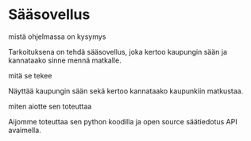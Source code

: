 # Sääsovellus


mistä ohjelmassa on kysymys

Tarkoituksena on tehdä sääsovellus, joka kertoo kaupungin sään ja kannataako sinne mennä matkalle.

mitä se tekee

Näyttää kaupungin sään sekä kertoo kannataako kaupunkiin matkustaa.

miten aiotte sen toteuttaa

Aijomme toteuttaa sen python koodilla ja open source säätiedotus API avaimella.
